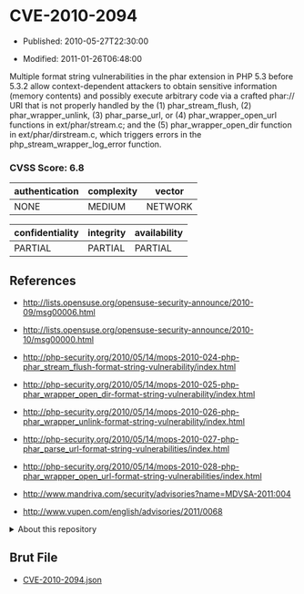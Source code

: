 # CVE-2010-2094

- Published: 2010-05-27T22:30:00

- Modified: 2011-01-26T06:48:00

Multiple format string vulnerabilities in the phar extension in PHP 5.3 before 5.3.2 allow context-dependent attackers to obtain sensitive information (memory contents) and possibly execute arbitrary code via a crafted phar:// URI that is not properly handled by the (1) phar_stream_flush, (2) phar_wrapper_unlink, (3) phar_parse_url, or (4) phar_wrapper_open_url functions in ext/phar/stream.c; and the (5) phar_wrapper_open_dir function in ext/phar/dirstream.c, which triggers errors in the php_stream_wrapper_log_error function.

### CVSS Score: **6.8**

| authentication | complexity | vector |
| --- | --- | --- |
| NONE | MEDIUM | NETWORK |

| confidentiality | integrity | availability |
| --- | --- | --- |
| PARTIAL | PARTIAL | PARTIAL |

## References

* http://lists.opensuse.org/opensuse-security-announce/2010-09/msg00006.html

* http://lists.opensuse.org/opensuse-security-announce/2010-10/msg00000.html

* http://php-security.org/2010/05/14/mops-2010-024-php-phar_stream_flush-format-string-vulnerability/index.html

* http://php-security.org/2010/05/14/mops-2010-025-php-phar_wrapper_open_dir-format-string-vulnerability/index.html

* http://php-security.org/2010/05/14/mops-2010-026-php-phar_wrapper_unlink-format-string-vulnerability/index.html

* http://php-security.org/2010/05/14/mops-2010-027-php-phar_parse_url-format-string-vulnerabilities/index.html

* http://php-security.org/2010/05/14/mops-2010-028-php-phar_wrapper_open_url-format-string-vulnerabilities/index.html

* http://www.mandriva.com/security/advisories?name=MDVSA-2011:004

* http://www.vupen.com/english/advisories/2011/0068

<details>
<summary>About this repository</summary> 

  This repository is part of the project [Live Hack CVE](https://github.com/Live-Hack-CVE). Main website can be found [www.live-hack.org](https://www.live-hack.org) 
  
  Made by [Sn0wAlice](https://github.com/Sn0wAlice) for the people that care about security and need to have a feed of the latest CVEs. Hope you enjoy it, don't forget to star the repo and follow me on [Twitter](https://twitter.com/Sn0wAlice) and [Github](https://github.com/Sn0wAlice). And that is my [personnal website](https://www.alice-snow.me/)

  - [Home Page](https://github.com/Live-Hack-CVE)
  - [Framework](https://github.com/Live-Hack-CVE/cve-framework)
  - [CVE database](https://github.com/Live-Hack-CVE/full_database)
  - [Changelog](https://github.com/Live-Hack-CVE/Changelog)
</details>

## Brut File

* [CVE-2010-2094.json](https://raw.githubusercontent.com/Live-Hack-CVE/full_database/main/cves/2010/CVE-2010-2094.json)

